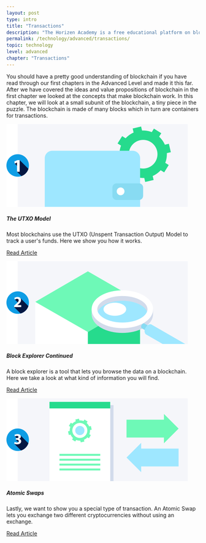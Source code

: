 ```yaml
---
layout: post
type: intro
title: "Transactions"
description: "The Horizen Academy is a free educational platform on blockchain technology, cryptocurrency, and privacy. In this article, you will learn about cryptocurrency transaction and how they work at an advanced level."
permalink: /technology/advanced/transactions/
topic: technology
level: advanced
chapter: "Transactions"
---
```


You should have a pretty good understanding of blockchain if you have read through our first chapters in the Advanced Level and made it this far. After we have covered the ideas and value propositions of blockchain in the first chapter we looked at the concepts that make blockchain work. In this chapter, we will look at a small subunit of the blockchain, a tiny piece in the puzzle. The blockchain is made of many blocks which in turn are containers for transactions.

<div class="row mt-5">
    <div class="col-md-3">
        <a href="{{ site.baseurl }}{% post_url /technology/advanced/2021-04-02-the-utxo-model %}">
            <img src="/assets/post_files/technology/advanced/transactions/utxo.svg" alt="The UTXO Model" />
        </a>
    </div>
    <div class="col-md-9">
        <h5 class="intro-article-title">The UTXO Model</h5>
        <p class="mb-1">
            Most blockchains use the UTXO (Unspent Transaction Output) Model to track a user's funds. Here we show you how it works.
        </p>
        <p class="mb-0">
            <a class="font-weight-bold" href="{{ site.baseurl }}{% post_url /technology/advanced/2021-04-02-the-utxo-model %}">Read Article</a>
        </p>
    </div>
</div>

<div class="row mt-5">
    <div class="col-md-3">
        <a href="{{ site.baseurl }}{% post_url /technology/advanced/2021-04-03-block-explorer-continued %}">
            <img src="/assets/post_files/technology/advanced/transactions/block_explorer.svg" alt="Block Explorer Continued" />
        </a>
    </div>
    <div class="col-md-9">
        <h5 class="intro-article-title">Block Explorer Continued</h5>
        <p class="mb-1">
            A block explorer is a tool that lets you browse the data on a blockchain. Here we take a look at what kind of information you will find.
        </p>
        <p class="mb-0">
            <a class="font-weight-bold" href="{{ site.baseurl }}{% post_url /technology/advanced/2021-04-03-block-explorer-continued %}">Read Article</a>
        </p>
    </div>
</div>

<div class="row mt-5">
    <div class="col-md-3">
        <a href="{{ site.baseurl }}{% post_url /technology/advanced/2021-04-04-atomic-swaps %}">
            <img src="/assets/post_files/technology/advanced/transactions/atomic_swaps.svg" alt="Atomic Swaps" />
        </a>
    </div>
    <div class="col-md-9">
        <h5 class="intro-article-title">Atomic Swaps</h5>
        <p class="mb-1">
            Lastly, we want to show you a special type of transaction. An Atomic Swap lets you exchange two different cryptocurrencies without using an exchange.
        </p>
        <p class="mb-0">
            <a class="font-weight-bold" href="{{ site.baseurl }}{% post_url /technology/advanced/2021-04-04-atomic-swaps %}">Read Article</a>
        </p>
    </div>
</div>
